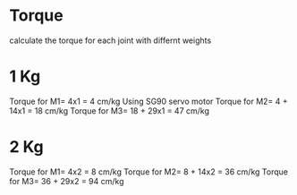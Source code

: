 # Torque
calculate the torque for each joint with differnt weights 
# 1 Kg
Torque for M1= 4x1 = 4 cm/kg Using SG90 servo motor
Torque for M2= 4 + 14x1 = 18 cm/kg
Torque for M3= 18 + 29x1 = 47 cm/kg
# 2 Kg
Torque for M1= 4x2 = 8 cm/kg
Torque for M2= 8 + 14x2 = 36 cm/kg
Torque for M3= 36 + 29x2 = 94 cm/kg
